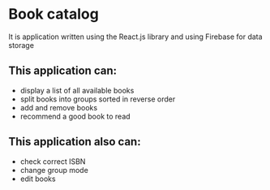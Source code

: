 # Book catalog
It is application written using the React.js library and using Firebase for data storage
## This application can:
+ display a list of all available books
+ split books into groups sorted in reverse order
+ add and remove books
+ recommend a good book to read
## This application also can:
+ check correct ISBN
+ change group mode
+ edit books